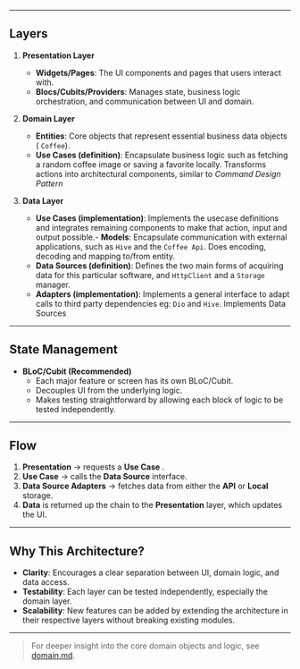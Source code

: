 
---

## Layers

1. **Presentation Layer**  
   - **Widgets/Pages**: The UI components and pages that users interact with.  
   - **Blocs/Cubits/Providers**: Manages state, business logic orchestration, and communication between UI and domain.

2. **Domain Layer**  
   - **Entities**: Core objects that represent essential business data objects ( `Coffee`).  
   - **Use Cases (definition)**: Encapsulate business logic such as fetching a random coffee image or saving a favorite locally. Transforms actions into architectural components, similar to *Command Design Pattern*

3. **Data Layer**  
   - **Use Cases (implementation)**: Implements the usecase definitions and integrates remaining components to make that action, input and output possible.- **Models**: Encapsulate communication with external applications, such as `Hive` and the `Coffee Api`. Does encoding, decoding and mapping to/from entity.
   - **Data Sources (definition)**: Defines the two main forms of acquiring data for this particular software, and `HttpClient` and a `Storage` manager.  
   - **Adapters (implementation)**: Implements a general interface to adapt calls to third party dependencies eg: `Dio` and `Hive`. Implements Data Sources  

---

## State Management

- **BLoC/Cubit (Recommended)**  
  - Each major feature or screen has its own BLoC/Cubit.  
  - Decouples UI from the underlying logic.  
  - Makes testing straightforward by allowing each block of logic to be tested independently.

---

## Flow

1. **Presentation** -> requests a **Use Case** .  
2. **Use Case** -> calls the **Data Source** interface.  
3. **Data Source Adapters** -> fetches data from either the **API** or **Local** storage.  
4. **Data** is returned up the chain to the **Presentation** layer, which updates the UI.

---

## Why This Architecture?

- **Clarity**: Encourages a clear separation between UI, domain logic, and data access.  
- **Testability**: Each layer can be tested independently, especially the domain layer.  
- **Scalability**: New features can be added by extending the architecture in their respective layers without breaking existing modules.

---

> For deeper insight into the core domain objects and logic, see [domain.md](./domain.md).
